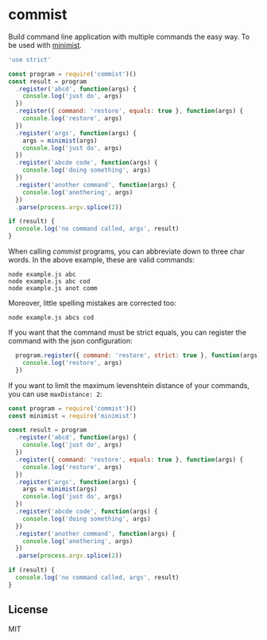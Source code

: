 commist
=======

Build command line application with multiple commands the easy way.
To be used with [minimist](http://npm.im/minimist).

```js
'use strict'

const program = require('commist')()
const result = program
  .register('abcd', function(args) {
    console.log('just do', args)
  })
  .register({ command: 'restore', equals: true }, function(args) {
    console.log('restore', args)
  })
  .register('args', function(args) {
    args = minimist(args)
    console.log('just do', args)
  })
  .register('abcde code', function(args) {
    console.log('doing something', args)
  })
  .register('another command', function(args) {
    console.log('anothering', args)
  })
  .parse(process.argv.splice(2))

if (result) {
  console.log('no command called, args', result)
}
```

When calling _commist_ programs, you can abbreviate down to three char
words. In the above example, these are valid commands:

```
node example.js abc
node example.js abc cod
node example.js anot comm
```

Moreover, little spelling mistakes are corrected too:

```
node example.js abcs cod
```

If you want that the command must be strict equals, you can register the
command with the json configuration:

```js
  program.register({ command: 'restore', strict: true }, function(args) {
    console.log('restore', args)
  })
```

If you want to limit the maximum levenshtein distance of your commands,
you can use `maxDistance: 2`:

```js
const program = require('commist')()
const minimist = require('minimist')

const result = program
  .register('abcd', function(args) {
    console.log('just do', args)
  })
  .register({ command: 'restore', equals: true }, function(args) {
    console.log('restore', args)
  })
  .register('args', function(args) {
    args = minimist(args)
    console.log('just do', args)
  })
  .register('abcde code', function(args) {
    console.log('doing something', args)
  })
  .register('another command', function(args) {
    console.log('anothering', args)
  })
  .parse(process.argv.splice(2))

if (result) {
  console.log('no command called, args', result)
}
```

License
-------

MIT
